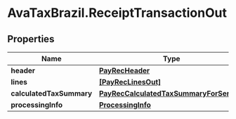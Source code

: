 # AvaTaxBrazil.ReceiptTransactionOut

## Properties
Name | Type | Description | Notes
------------ | ------------- | ------------- | -------------
**header** | [**PayRecHeader**](PayRecHeader.md) |  | 
**lines** | [**[PayRecLinesOut]**](PayRecLinesOut.md) |  | 
**calculatedTaxSummary** | [**PayRecCalculatedTaxSummaryForService**](PayRecCalculatedTaxSummaryForService.md) |  | 
**processingInfo** | [**ProcessingInfo**](ProcessingInfo.md) |  | 


